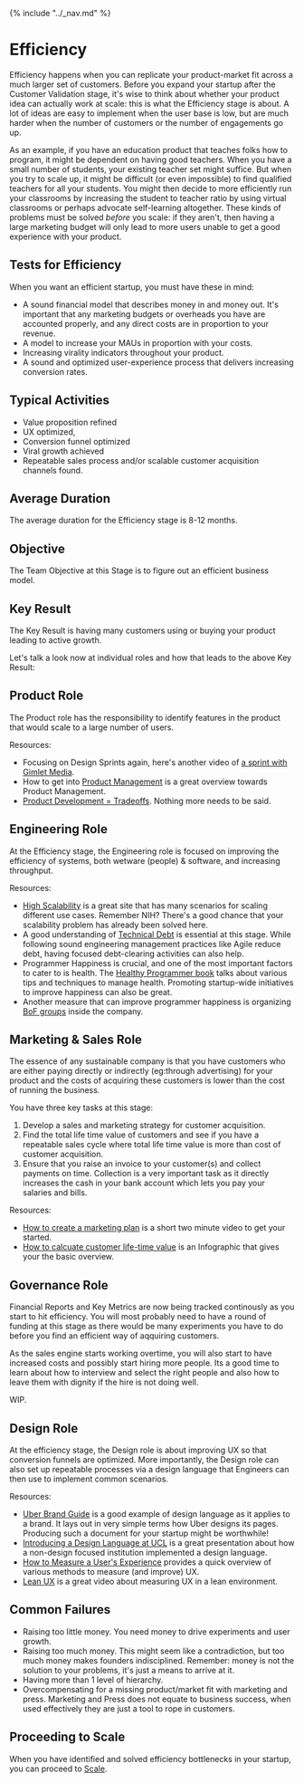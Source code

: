 {% include "../_nav.md" %}

# Efficiency

Efficiency happens when you can replicate your product-market fit across a much larger set of customers. Before you expand your startup after the Customer Validation stage, it's wise to think about whether your product idea can actually work at scale: this is what the Efficiency stage is about. A lot of ideas are easy to implement when the user base is low, but are much harder when the number of customers or the number of engagements go up. 

As an example, if you have an education product that teaches folks how to program, it might be dependent on having good teachers. When you have a small number of students, your existing teacher set might suffice. But when you try to scale up, it might be difficult (or even impossible) to find qualified teachers for all your students. You might then decide to more efficiently run your classrooms by increasing the student to teacher ratio by using virtual classrooms or perhaps advocate self-learning altogether. These kinds of problems must be solved *before* you scale: if they aren't, then having a large marketing budget will only lead to more users unable to get a good experience with your product.

## Tests for Efficiency

When you want an efficient startup, you must have these in mind:

* A sound financial model that describes money in and money out. It's important that any marketing budgets or overheads you have are accounted properly, and any direct costs are in proportion to your revenue. 
* A model to increase your MAUs in proportion with your costs. 
* Increasing virality indicators throughout your product.
* A sound and optimized user-experience process that delivers increasing conversion rates.

## Typical Activities

* Value proposition refined
* UX optimized, 
* Conversion funnel optimized
* Viral growth achieved
* Repeatable sales process and/or scalable customer acquisition channels found.

## Average Duration
The average duration for the Efficiency stage is 8-12 months.

## Objective
The Team Objective at this Stage is to figure out an efficient business model.

## Key Result
The Key Result is having many customers using or buying your product leading to active growth.

Let's talk a look now at individual roles and how that leads to the above Key Result:

## Product Role
The Product role has the responsibility to identify features in the product that would scale to a large number of users.

Resources:

* Focusing on Design Sprints again, here's another video of [a sprint with Gimlet Media](https://www.youtube.com/watch?v=iqGLrMjBLZ4).
* How to get into [Product Management](https://www.youtube.com/watch?v=fqJo_UkMMxM) is a great overview towards Product Management.
* [Product Development = Tradeoffs](https://www.youtube.com/watch?v=znBtzBAS9Bo). Nothing more needs to be said.

## Engineering Role
At the Efficiency stage, the Engineering role is focused on improving the efficiency of systems, both wetware (people) & software, and increasing throughput.

Resources:

* [High Scalability](http://highscalability.com) is a great site that has many scenarios for scaling different use cases. Remember NIH? There's a good chance that your scalability problem has already been solved here.
* A good understanding of [Technical Debt](https://en.wikipedia.org/wiki/Technical_debt) is essential at this stage. While following sound engineering management practices like Agile reduce debt, having focused debt-clearing activities can also help.
* Programmer Happiness is crucial, and one of the most important factors to cater to is health. The [Healthy Programmer book](http://healthyprog.com) talks about various tips and techniques to manage health. Promoting startup-wide initiatives to improve happiness can also be great.
* Another measure that can improve programmer happiness is organizing [BoF groups](https://en.wikipedia.org/wiki/Birds_of_a_feather_%28computing%29) inside the company.

## Marketing & Sales Role

The essence of any sustainable company is that you have customers who are either paying directly or indirectly (eg:through advertising) for your product and the costs of acquiring these customers is lower than the cost of running the business.

You have three key tasks at this stage:

1. Develop a sales and marketing strategy for customer acquisition. 
2. Find the total life time value of customers and see if you have a repeatable sales cycle where total life time value is more than cost of customer acquisition.
3. Ensure that you raise an invoice to your customer(s) and collect payments on time. Collection is a very important task as it directly increases the cash in your bank account which lets you pay your salaries and bills.

Resources:

* [How to create a marketing plan](https://www.youtube.com/watch?t=45&v=zlPCO6xrp1A) is a short two minute video to get your started.
* [How to calcuate customer life-time value](https://blog.kissmetrics.com/how-to-calculate-lifetime-value/) is an Infographic that gives your the basic overview.


## Governance Role

Financial Reports and Key Metrics are now being tracked continously as you start to hit efficiency. You will most probably need to have a round of funding at this stage as there would be many experiments you have to do before you find an efficient way of aqquiring customers.

As the sales engine starts working overtime, you will also start to have increased costs and possibly start hiring more people. Its a good time to learn about how to interview and select the right people and also how to leave them with dignity if the hire is not doing well.

WIP.

## Design Role

At the efficiency stage, the Design role is about improving UX so that conversion funnels are optimized. More importantly, the Design role can also set up repeatable processes via a design language that Engineers can then use to implement common scenarios.

Resources:

* [Uber Brand Guide](http://brand.uber.com) is a good example of design language as it applies to a brand. It lays out in very simple terms how Uber designs its pages. Producing such a document for your startup might be worthwhile!
* [Introducing a Design Language at UCL](http://www.slideshare.net/DanJackson2/dj-aarhus2013) is a great presentation about how a non-design focused institution implemented a design language.
* [How to Measure a User's Experience](http://www.slideshare.net/warwickkay/how-to-measure-a-users-experience) provides a quick overview of various methods to measure (and improve) UX.
* [Lean UX](https://www.youtube.com/watch?v=5SNSA6pmzjM) is a great video about measuring UX in a lean environment.

## Common Failures

* Raising too little money. You need money to drive experiments and user growth.
* Raising too much money. This might seem like a contradiction, but too much money makes founders indisciplined. Remember: money is not the solution to your problems, it's just a means to arrive at it.
* Having more than 1 level of hierarchy.
* Overcompensating for a missing product/market fit with marketing and press. Marketing and Press does not equate to business success, when used effectively they are just a tool to rope in customers.

## Proceeding to Scale

When you have identified and solved efficiency bottlenecks in your startup, you can proceed to [Scale](5.5-scale.md).
